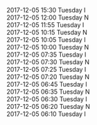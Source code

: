 2017-12-05 15:30 Tuesday  I  
2017-12-05 12:00 Tuesday  N  
2017-12-05 11:55 Tuesday  I  
2017-12-05 10:15 Tuesday  N  
2017-12-05 10:05 Tuesday  I  
2017-12-05 10:00 Tuesday  N  
2017-12-05 07:35 Tuesday  I  
2017-12-05 07:30 Tuesday  N  
2017-12-05 07:25 Tuesday  I  
2017-12-05 07:20 Tuesday  N  
2017-12-05 06:45 Tuesday  I  
2017-12-05 06:35 Tuesday  N  
2017-12-05 06:30 Tuesday  I  
2017-12-05 06:20 Tuesday  N  
2017-12-05 06:10 Tuesday  I  
